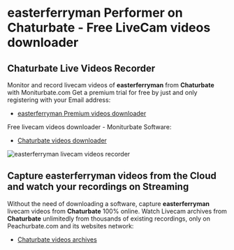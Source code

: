 # easterferryman Performer on Chaturbate - Free LiveCam videos downloader

## Chaturbate Live Videos Recorder

Monitor and record livecam videos of **easterferryman** from **Chaturbate** with Moniturbate.com
Get a premium trial for free by just and only registering with your Email address:
* [easterferryman Premium videos downloader](https://moniturbate.com/request-demo-licence-key.html)

Free livecam videos downloader - Moniturbate Software:
* [Chaturbate videos downloader](https://moniturbate.com/moniturbate-download-software.html)

![easterferryman livecam videos recorder](https://peachurnet.com/templates/moniturbate-software.png)


## Capture easterferryman videos from the Cloud and watch your recordings on Streaming

Without the need of downloading a software, capture **easterferryman** livecam videos from **Chaturbate** 100% online.
Watch Livecam archives from **Chaturbate** unlimitedly from thousands of existing recordings, only on Peachurbate.com and its websites network:
* [Chaturbate videos archives](https://peachurnet.com/)